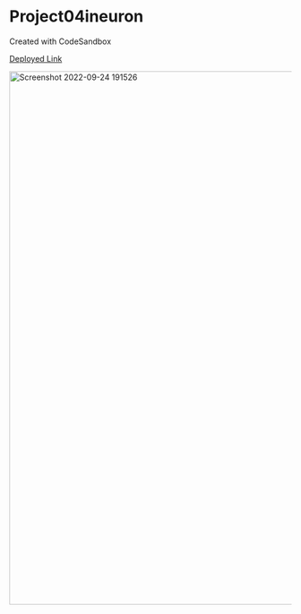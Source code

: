 # Project04ineuron
Created with CodeSandbox


[Deployed Link](https://zuber8040.github.io/Project04ineuron/)

<img width="952" alt="Screenshot 2022-09-24 191526" src="https://user-images.githubusercontent.com/72431298/192101686-1e1d7bc9-ae88-4107-96f7-0884a4fd7abf.png">
